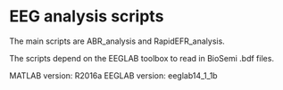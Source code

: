 # EEG analysis scripts

The main scripts are ABR_analysis and RapidEFR_analysis.

The scripts depend on the EEGLAB toolbox to read in BioSemi .bdf files. 

MATLAB version: R2016a
EEGLAB version: eeglab14_1_1b